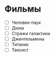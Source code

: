 # Фильмы

- [ ] Человек-паук
- [ ] Дюна
- [ ] Стражи галактики
- [ ] Джентельмены
- [ ] Титаник
- [ ] Таксист
